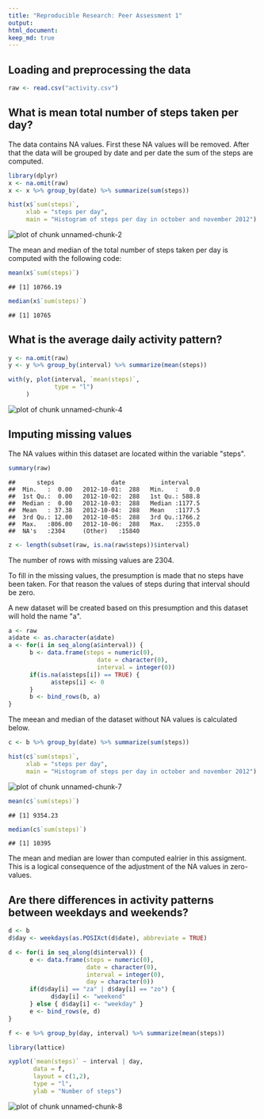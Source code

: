 ```yaml
---
title: "Reproducible Research: Peer Assessment 1"
output: 
html_document:
keep_md: true
---
```



## Loading and preprocessing the data

```r
raw <- read.csv("activity.csv")
```

## What is mean total number of steps taken per day?

The data contains NA values. First these NA values will be removed. After that the data will be grouped by date and per date the sum of the steps are computed. 

```r
library(dplyr)
x <- na.omit(raw)
x <- x %>% group_by(date) %>% summarize(sum(steps))

hist(x$`sum(steps)`, 
     xlab = "steps per day", 
     main = "Histogram of steps per day in october and november 2012")
```

![plot of chunk unnamed-chunk-2](figure/unnamed-chunk-2-1.png) 

The mean and median of the total number of steps taken per day is computed with the following code:

```r
mean(x$`sum(steps)`)
```

```
## [1] 10766.19
```

```r
median(x$`sum(steps)`)
```

```
## [1] 10765
```


## What is the average daily activity pattern?


```r
y <- na.omit(raw)
y <- y %>% group_by(interval) %>% summarize(mean(steps))

with(y, plot(interval, `mean(steps)`, 
             type = "l")
     )
```

![plot of chunk unnamed-chunk-4](figure/unnamed-chunk-4-1.png) 


## Imputing missing values

The NA values within this dataset are located within the variable "steps". 

```r
summary(raw)
```

```
##      steps                date          interval     
##  Min.   :  0.00   2012-10-01:  288   Min.   :   0.0  
##  1st Qu.:  0.00   2012-10-02:  288   1st Qu.: 588.8  
##  Median :  0.00   2012-10-03:  288   Median :1177.5  
##  Mean   : 37.38   2012-10-04:  288   Mean   :1177.5  
##  3rd Qu.: 12.00   2012-10-05:  288   3rd Qu.:1766.2  
##  Max.   :806.00   2012-10-06:  288   Max.   :2355.0  
##  NA's   :2304     (Other)   :15840
```

```r
z <- length(subset(raw, is.na(raw$steps))$interval)
```

The number of rows with missing values are 2304.

To fill in the missing values, the presumption is made that no steps have been taken. For that reason the values of steps during that interval should be zero.

A new dataset will be created based on this presumption and this dataset will hold the name "a".


```r
a <- raw
a$date <- as.character(a$date)
a <- for(i in seq_along(a$interval)) { 
      b <- data.frame(steps = numeric(0),
                         date = character(0),
                         interval = integer(0))
      if(is.na(a$steps[i]) == TRUE) {
            a$steps[i] <- 0
      }
      b <- bind_rows(b, a)
}
```

The meean and median of the dataset without NA values is calculated below.

```r
c <- b %>% group_by(date) %>% summarize(sum(steps))

hist(c$`sum(steps)`, 
     xlab = "steps per day", 
     main = "Histogram of steps per day in october and november 2012")
```

![plot of chunk unnamed-chunk-7](figure/unnamed-chunk-7-1.png) 

```r
mean(c$`sum(steps)`)
```

```
## [1] 9354.23
```

```r
median(c$`sum(steps)`)
```

```
## [1] 10395
```

The mean and median are lower than computed ealrier in this assigment. This is a logical consequence of the adjustment of the NA values in zero-values.

## Are there differences in activity patterns between weekdays and weekends?


```r
d <- b
d$day <- weekdays(as.POSIXct(d$date), abbreviate = TRUE)

d <- for(i in seq_along(d$interval)) { 
      e <- data.frame(steps = numeric(0),
                      date = character(0),
                      interval = integer(0),
                      day = character(0))
      if(d$day[i] == "za" | d$day[i] == "zo") {
            d$day[i] <- "weekend"
      } else { d$day[i] <- "weekday" }
      e <- bind_rows(e, d)
}

f <- e %>% group_by(day, interval) %>% summarize(mean(steps))

library(lattice)

xyplot(`mean(steps)` ~ interval | day, 
       data = f, 
       layout = c(1,2),
       type = "l",
       ylab = "Number of steps")
```

![plot of chunk unnamed-chunk-8](figure/unnamed-chunk-8-1.png) 

